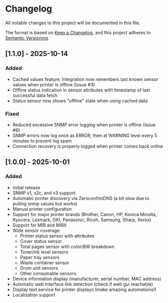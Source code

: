 # Changelog

All notable changes to this project will be documented in this file.

The format is based on [Keep a Changelog](https://keepachangelog.com/en/1.0.0/),
and this project adheres to [Semantic Versioning](https://semver.org/spec/v2.0.0.html).

## [1.1.0] - 2025-10-14

### Added
- Cached values feature: Integration now remembers last known sensor values when printer is offline (Issue #3)
- Offline status indication in sensor attributes with timestamp of last successful data fetch
- Status sensor now shows "offline" state when using cached data

### Fixed
- Reduced excessive SNMP error logging when printer is offline (Issue #6)
- SNMP errors now log once as ERROR, then at WARNING level every 5 minutes to prevent log spam
- Connection recovery is properly logged when printer comes back online

## [1.0.0] - 2025-10-01

### Added
- Initial release
- SNMP v1, v2c, and v3 support
- Automatic printer discovery via Zeroconf/mDNS (a bit slow due to pulling snmp values but works)
- Manual printer configuration
- Support for major printer brands (Brother, Canon, HP, Konica Minolta, Kyocera, Lexmark, OKI, Panasonic, Ricoh, Samsung, Sharp, Xerox)
- Support for MIB and MIBII
- Wide sensor coverage:
  - Printer status sensor with attributes
  - Cover status sensor
  - Total pages sensor with color/BW breakdown
  - Toner/ink level sensors
  - Paper tray sensors
  - Waste container sensor
  - Drum unit sensors
  - Other consumable sensors
- Device information display (manufacturer, serial number, MAC address)
- Automatic web interface link detection (check if web gui reachable)
- Display text service for printer displays (make amazing automations!)
- Localization support